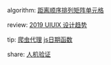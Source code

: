 

algorithm: [距离顺序排列矩阵单元格](/algorithm/arts_week7_20190826/solution.php)  

review:  [2019 UIUIX 设计趋势](/review/arts_week7_20190826/readme.md)

tip: 
 [爬虫代理](/tip/arts_week7_20190826/readme.md)
 [js日期函数](/tip/arts_week7_20190826/js日期函数.md)

share: 
  [人机验证](/share/arts_week7_20190826/readme.md)
